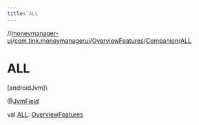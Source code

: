 ```yaml
---
title: ALL
---
```

//[moneymanager-ui](../../../../index.html)/[com.tink.moneymanagerui](../../index.html)/[OverviewFeatures](../index.html)/[Companion](index.html)/[ALL](-a-l-l.html)



# ALL



[androidJvm]\




@[JvmField](https://kotlinlang.org/api/latest/jvm/stdlib/kotlin.jvm/-jvm-field/index.html)



val [ALL](-a-l-l.html): [OverviewFeatures](../index.html)




